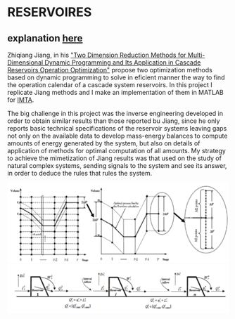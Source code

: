 # RESERVOIRES
## explanation [here](https://sites.google.com/view/complexai/cascade-reservoirs-operation-optimization)
Zhiqiang Jiang, in his ["Two Dimension Reduction Methods for Multi-Dimensional Dynamic Programming and Its Application in Cascade Reservoirs Operation Optimization"](https://scinapse.io/papers/2750306011) propose two optimization methods based on dynamic programming to solve in eficient manner the way to find the operation calendar of a cascade system reservoirs.
In this project I replicate Jiang methods and I make an implementation of them in MATLAB for [IMTA](https://www.gob.mx/imta).

The big challenge in this project was the inverse engineering developed in order to obtain similar results than those reported bu Jiang, since he only reports basic technical specifications of the reservoir systems leaving gaps not only on the available data to develop mass-energy balances to compute amounts of energy generated by the system, but also on details of application of methods for optimal computation of all amounts.
My strategy to achieve the mimetization of Jiang results was that used  on the study of natural complex systems, sending signals to the system and see its answer, in order to deduce the rules that rules the system.

![](https://github.com/albertoHdzE/RESERVOIRES/blob/main/images/reservoirs1.png)
![](https://github.com/albertoHdzE/RESERVOIRES/blob/main/images/reservoirs2.png)
